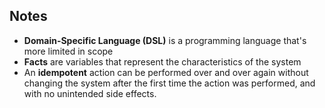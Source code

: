 ## Notes

* **Domain-Specific Language (DSL)** is a programming language that's more limited in scope
* **Facts** are variables that represent the characteristics of the system
* An **idempotent** action can be performed over and over again without changing the system after the first time the action was performed, and with no unintended side effects.
